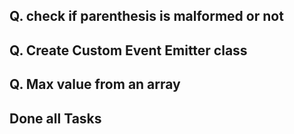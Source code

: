 ## Q. check if parenthesis is malformed or not
## Q. Create Custom Event Emitter class
## Q. Max value from an array

## Done all Tasks
